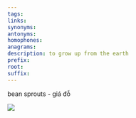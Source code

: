 ```yaml
---
tags: 
links: 
synonyms: 
antonyms: 
homophones: 
anagrams: 
description: to grow up from the earth
prefix: 
root: 
suffix:
---
```

bean sprouts - giá đỗ

![](https://media.istockphoto.com/id/511976070/photo/green-sprouts.jpg?s=612x612&w=0&k=20&c=MzoPpySb-r5bdKui7g8tPWzaZJB6ppVJfKWwWPJIxO8=)